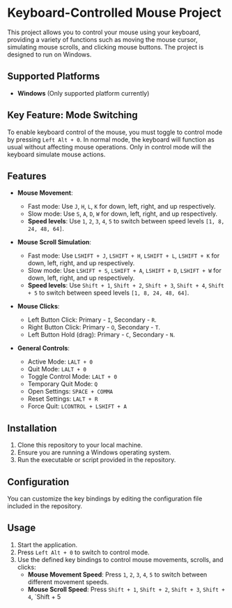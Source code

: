 # Keyboard-Controlled Mouse Project

This project allows you to control your mouse using your keyboard, providing a variety of functions such as moving the mouse cursor, simulating mouse scrolls, and clicking mouse buttons. The project is designed to run on Windows.

## Supported Platforms

- **Windows** (Only supported platform currently)

## Key Feature: Mode Switching

To enable keyboard control of the mouse, you must toggle to control mode by pressing `Left Alt + 0`. In normal mode, the keyboard will function as usual without affecting mouse operations. Only in control mode will the keyboard simulate mouse actions.

## Features

- **Mouse Movement**:
  - Fast mode: Use `J`, `H`, `L`, `K` for down, left, right, and up respectively.
  - Slow mode: Use `S`, `A`, `D`, `W` for down, left, right, and up respectively.
  - **Speed levels**: Use `1`, `2`, `3`, `4`, `5` to switch between speed levels `[1, 8, 24, 48, 64]`.

- **Mouse Scroll Simulation**:
  - Fast mode: Use `LSHIFT + J`, `LSHIFT + H`, `LSHIFT + L`, `LSHIFT + K` for down, left, right, and up respectively.
  - Slow mode: Use `LSHIFT + S`, `LSHIFT + A`, `LSHIFT + D`, `LSHIFT + W` for down, left, right, and up respectively.
  - **Speed levels**: Use `Shift + 1`, `Shift + 2`, `Shift + 3`, `Shift + 4`, `Shift + 5` to switch between speed levels `[1, 8, 24, 48, 64]`.

- **Mouse Clicks**:
  - Left Button Click: Primary - `I`, Secondary - `R`.
  - Right Button Click: Primary - `O`, Secondary - `T`.
  - Left Button Hold (drag): Primary - `C`, Secondary - `N`.

- **General Controls**:
  - Active Mode: `LALT + 0`
  - Quit Mode: `LALT + 0`
  - Toggle Control Mode: `LALT + 0`
  - Temporary Quit Mode: `Q`
  - Open Settings: `SPACE + COMMA`
  - Reset Settings: `LALT + R`
  - Force Quit: `LCONTROL + LSHIFT + A`

## Installation

1. Clone this repository to your local machine.
2. Ensure you are running a Windows operating system.
3. Run the executable or script provided in the repository.

## Configuration

You can customize the key bindings by editing the configuration file included in the repository.

## Usage

1. Start the application.
2. Press `Left Alt + 0` to switch to control mode.
3. Use the defined key bindings to control mouse movements, scrolls, and clicks:
   - **Mouse Movement Speed**: Press `1`, `2`, `3`, `4`, `5` to switch between different movement speeds.
   - **Mouse Scroll Speed**: Press `Shift + 1`, `Shift + 2`, `Shift + 3`, `Shift + 4`, `Shift + 5
